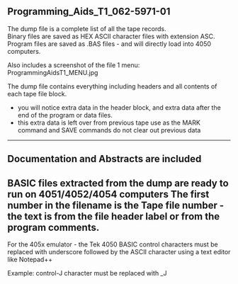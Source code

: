 Programming_Aids_T1_062-5971-01
-----
The dump file is a complete list of all the tape records.  
Binary files are saved as HEX ASCII character files with extension ASC.  
Program files are saved as .BAS files - and will directly load into 4050 computers.

Also includes a screenshot of the file 1 menu: ProgrammingAidsT1_MENU.jpg

The dump file contains everything including headers and all contents of each tape file block.
- you will notice extra data in the header block, and extra data after the end of the program or data files.
- this extra data is left over from previous tape use as the MARK command and SAVE commands do not clear out previous data
-------
Documentation and Abstracts are included
-------
BASIC files extracted from the dump are ready to run on 4051/4052/4054 computers
The first number in the filename is the Tape file number - the text is from the file header label or from the program comments.
---
For the 405x emulator - the Tek 4050 BASIC control characters must be replaced with underscore followed by the ASCII character using a text editor like Notepad++

Example: control-J character must be replaced with _J
